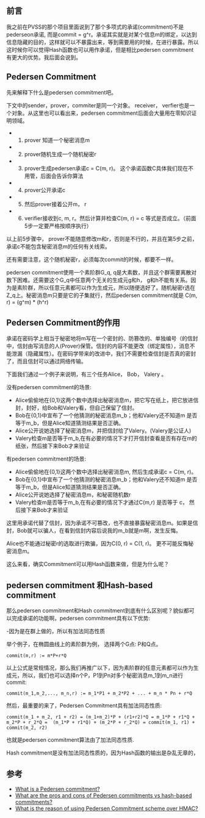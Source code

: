 ## 前言

我之前在PVSS的那个项目里面说到了那个多项式的承诺(commitment)不是pederseon承诺, 而是commit = g^r。承诺其实就是对某个信息m的绑定，以达到信息隐藏的目的，这样就可以不暴露出来，等到需要用的时候，在进行暴露。所以这时候你可以觉得Hash函数也可以用作承诺，但是相比pedersen commitment有更大的优势。我后面会说到。

## Pedersen Commitment

先来解释下什么是pedersen commitment吧。

下文中的sender，prover，commiter是同一个对象。 receiver， verfier也是一个对象。从这里也可以看出来，pedersen commitment后面会大量用在零知识证明领域。

- 1. prover 知道一个秘密消息m
- 2. prover随机生成一个随机秘密r
- 3. prover生成pedersen承诺c = C(m, r)。  这个承诺函数C具体我们现在不用管，后面会告诉你算法
- 4. prover公开承诺c
- 5. 然后prover接着公开m， r
- 6. verifier接收到c, m, r。然后计算并检查C(m, r) = c 等式是否成立。（前面5步一定要严格按顺序执行）

以上前5步骤中， prover不能随意修改m和r，否则是不行的，并且在第5步之前，承诺c不能包含秘密消息m的任何有关线索。

还有需要注意，这个随机秘密r，必须每次commit的时候，都要不一样。

pedersen commitment使用一个素阶群G_q, q是大素数，并且这个群需要离散对数下困难。还需要这个G_q中任意两个无关的生成元g和h， g和h不能有关系。因为是素阶群，所以任意元素都可以作为生成元，所以随便选好了。随机秘密r选在Z_q上。秘密消息m只要是它的子集就行，然后pedersen commitment就是 C(m, r) = (g^m) * (h^r)

## Pedersen Commitment的作用

承诺在密码学上相当于秘密地将m写在一个密封的、防篡改的、单独编号（的信封中，信封由写消息的人(Prover)保管。信封的内容不能更改（绑定属性），消息不能泄漏（隐藏属性）。在密码学带来的改进中，我们不需要检查信封是否真的密封了，而且信封可以通过网络传输。

下面我们通过一个例子来说明，有三个任务Alice， Bob， Valery 。

没有pedersen commitment的场景:

- Alice偷偷地在{0,1}这两个数中选择出秘密消息m，把它写在纸上，把它放进信封，封好，给Bob和Valery看，但自己保留了信封。
- Bob在{0,1}中宣布了一个他猜测的秘密消息m_b；他和Valery还不知道m 是否等于m_b，但是Alice知道猜测结果是否正确。
- Alice公开说她选择了秘密消息m，并把信封给了Valery。(Valery是公证人)
- Valery检查m是否等于m_b,在有必要的情况下才打开信封查看是否有存在m的纸张，然后接下来Bob才来验证

有pedersen commitment的场景:

- Alice偷偷地在{0,1}这两个数中选择出秘密消息m, 然后生成承诺c = C(m, r)。
- Bob在{0,1}中宣布了一个他猜测的秘密消息m_b；他和Valery还不知道m 是否等于m_b，但是Alice知道猜测结果是否正确。
- Alice公开说她选择了秘密消息m，和秘密随机数r
-  Valery检查m是否等于m_b,在有必要的情况下才通过C(m,r) 是否等于 c， 然后接下来Bob才来验证

这里用承诺代替了信封，因为承诺不可篡改，也不直接暴露秘密消息m。如果是信封，Bob就可以骗人，在看到信封内容后说我的m_b就是m啊，发生反悔。

Alice也不能通过秘密r的选取进行欺骗，因为C(0, r) = C(1, r)。 更不可能反悔秘密消息m。

这么来看，确实Commitment可以用Hash函数来做，但是为什么呢？ 

## pedersen commitment 和Hash-based commitment

那么pedersen commitment和Hash commitment到底有什么区别呢？貌似都可以完成承诺的功能啊，pedersen commitment具有以下优势:

-因为是在群上做的，所以有加法同态性质

举个例子，在椭圆曲线上的素阶群为例， 选择两个G点: P和Q点。

```
commit(m,r) := m*P+r*Q
```

以上公式是常规情况，那么我们再推广以下，因为素阶群的任意元素都可以作为生成元，所以，我们也可以选择n个P，P1到Pn对多个秘密消息m_1到m_n进行commit:

```
commit(m_1,m_2,..., m_n,r) := m_1*P1 + m_2*P2 + ... + m_n * Pn + r*Q
```

然后，最重要的来了，Pedersen Commitment具有加法同态性质:

```
commit(m_1 + m_2, r1 + r2) = (m_1+m_2)*P + (r1+r2)*Q = m_1*P + r1*Q + m_2*P + r_2*Q =  (m_1*P + r1*Q) + (m_2*P + r_2*Q) = commit(m_1, r1) + commit(m_2, r2)

```

也就是pedersen commitment算法由了加法同态性质.

Hash commitment是没有加法同态性质的，因为Hash函数的输出是杂乱无章的，

## 参考

- [What is a Pedersen commitment?](https://crypto.stackexchange.com/questions/64437/what-is-a-pedersen-commitment)
- [What are the pros and cons of Pedersen commitments vs hash-based commitments?](https://crypto.stackexchange.com/questions/54735/what-are-the-pros-and-cons-of-pedersen-commitments-vs-hash-based-commitments)
- [What is the reason of using Pedersen Commitment scheme over HMAC?](https://crypto.stackexchange.com/questions/60279/what-is-the-reason-of-using-pedersen-commitment-scheme-over-hmac)

